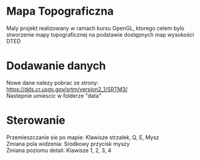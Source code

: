 # Mapa Topograficzna

Maly projekt realizowany w ramach kursu OpenGL, ktorego celem bylo stworzenie mapy topograficznej na podstawie dostępnych map wysokości DTED

# Dodawanie danych

Nowe dane nalezy pobrac ze strony: https://dds.cr.usgs.gov/srtm/version2_1/SRTM3/  
Nastepnie umiescic w folderze "data"  

# Sterowanie

Przemieszczanie sie po mapie: Klawisze strzalek, Q, E, Mysz  
Zmiana pola widzenia: Srodkowy przycisk myszy  
Zmiana poziomu detali: Klawisze 1, 2, 3, 4  
